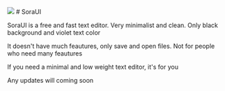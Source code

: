    <img src="[https://raw.githubusercontent.com/hellzerg/optimizer/master/banner.png](https://github.com/Soracv2/rfdasfda/blob/main/New%20Project.png)">
# SoraUI

SoraUI is a free and fast text editor. Very minimalist and clean. Only black background and violet text color

It doesn't have much feautures, only save and open files. Not for people who need many feautures

If you need a minimal and low weight text editor, it's for you

Any updates will coming soon 
